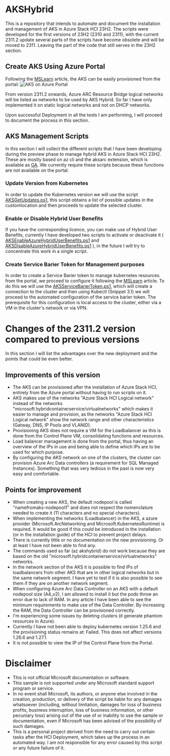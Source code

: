 # AKSHybrid
This is a repository that intends to automate and document the installation and management of AKS in Azure Stack HCI 23H2.
The scripts were developed for the first versions of 23H2 (2310 and 2311), with the current 2311.2 update several parts of the scripts have become obsolete and will be moved to 2311. 
Leaving the part of the code that still serves in the 23H2 section.


## Create AKS Using Azure Portal
Following the [MSLearn](https://learn.microsoft.com/en-us/azure/aks/hybrid/aks-create-clusters-portal) article, the AKS can be easily provisioned from the portal: 
![AKS on Azure Portal](https://learn.microsoft.com/en-us/azure/aks/hybrid/media/aks-create-clusters-portal/cluster-portal.png) 

From version 2311.2 onwards, Azure ARC Resource Bridge logical networks will be listed as networks to be used by AKS Hybrid.
So far I have only implemented it on static logical networks and not on DHCP networks.

Upon successful Deployment in all the tests I am performing, I will proceed to document the process in this section. 

## AKS Management Scripts
In this section I will collect the different scripts that I have been developing during the preview phase to manage hybrid AKS in Azure Stack HCI 23H2.
These are mostly based on az cli and the aksarc extension, which is available as [GA](https://learn.microsoft.com/en-us/cli/azure/aksarc?view=azure-cli-latest).
We currently require these scripts because these functions are not available on the portal. 
### Update Version from Kubernetes
In order to update the Kubernetes version we will use the script [AKSGetUpdates.ps1](Script/23H2/AKSGetUpdates.ps1), this script obtains a list of possible updates in the customlocation and then proceeds to update the selected cluster. 
### Enable or Disable Hybrid User Benefits
If you have the corresponding licence, you can make use of Hybrid User Benefits, currently I have developed two scripts to activate or deactivate it ( [AKSEnableAzureHybridUserBenefits.ps1](Script/23H2/AKSEnableAzureHybridUserBenefits.ps1) and [AKSDisableAzureHybridUserBenefits.ps1](Script/23H2/AKSDisableAzureHybridUserBenefits.ps1) ), in the future I will try to concentrate this work in a single script. 
### Create Service Barier Token for Management purposes 
In order to create a Service Barier token to manage kubernetes resources from the portal, we proceed to configure it following the [MSLearn](https://learn.microsoft.com/en-us/azure/azure-arc/kubernetes/cluster-connect?tabs=azure-cli%2Cagent-version#service-account-token-authentication-option) article.
To do this we will use the [AKSServiceBarierToken.ps1](Script/23H2/AKSServiceBarierToken.ps1), which will create a connection to the cluster and then using Kubectl (Snippet 3.1) we will proceed to the automated configuration of the service barier token.
The prerequisite for this configuration is local access to the cluster, either via a VM in the cluster's network or via VPN.

# Changes of the 2311.2 version compared to previous versions
In this section I will list the advantages over the new deployment and the points that could be even better.
## Improvements of this version
- The AKS can be provisioned after the installation of Azure Stack HCI, entirely from the Azure portal without having to run scripts on it. 
- AKS makes use of the networks "Azure Stack HCI Logical network" instead of the networks "microsoft.hybridcontainerservice/virtualnetworks" which makes it easier to manage and provision, as the networks "Azure Stack HCI Logical network" show the network range and other characteristics (Gatway, DNS, IP Pools and VLANID).
- Provisioning AKS does not require a VM for the Loadbalancer as this is done from the Control Plane VM, consolidating functions and resources. 
- Load balancer management is done from the portal, thus having an overview of the IPs in use and being able to define which IPs are to be used for which purpose.
- By configuring the AKS network on one of the clusters, the cluster can provision Azure Arc Data controllers (a requirement for SQL Managed Instances). Something that was very tedious in the past is now very easy and comfortable. 
## Points for improvement 
- When creating a new AKS, the default nodepool is called "namefromaks-nodepool1" and does not respect the nomenclature needed to create it (11 characters and no special characters).
- When implementing the networks (Loadbalancer) in the AKS, a azure provider (Microsoft.ArcNetworking and Microsoft.KubernetesRuntime) is required. It would be good if this could be introduced in the installation (or in the installation guide) of the HCI to prevent project delays.
- There is currently little or no documentation on the new provisioning. Or at least I have not been able to find any. 
- The commands used so far (az akshybrid) do not work because they are based on the old "microsoft.hybridcontainerservice/virtualnetworks" networks.
- In the network section of the AKS it is possible to find IPs of loadbalancers from other AKS that are in other logical networks but in the same network segment. I have yet to test if it is also possible to see them if they are on another network segment.
- When configuring Azure Arc Data Controller on an AKS with a default nodepool size (A4_v2), I am allowed to install it but the pods throw an error due to lack of RAM. In any article I have been able to see the minimum requirements to make use of the Data Controller. By increasing the RAM, the Data Controller can be provisioned correctly. 
- I'm experiencing some issues by deleting clusters (it generate phantom resources in Azure).
- Currently I have not been able to deploy kubernetes version 1.25.6 and the provisioning status remains at: Failed. This does not affect versions 1.26.6 and 1.27.1.
- It is not possible to view the IP of the Control Plane from the Portal.
# Disclaimer 
- This is not official Microsoft documentation or software.
- This sample is not supported under any Microsoft standard support program or service.
- In no event shall Microsoft, its authors, or anyone else involved in the creation, production, or delivery of the script be liable for any damages whatsoever (including, without limitation, damages for loss of business profits, business interruption, loss of business information, or other pecuniary loss) arising out of the use of or inability to use the sample or documentation, even if Microsoft has been advised of the possibility of such damages.
- This is a personal project derived from the need to carry out certain tasks after the HCI Deployment, which takes up the process in an automated way. I am not responsible for any error caused by this script or any future failure of it.
